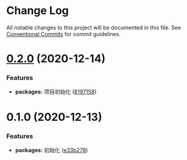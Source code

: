 # Change Log

All notable changes to this project will be documented in this file.
See [Conventional Commits](https://conventionalcommits.org) for commit guidelines.

# [0.2.0](https://github.com/zwsf/erui/compare/@erui/button@0.1.0...@erui/button@0.2.0) (2020-12-14)


### Features

* **packages:** 项目初始化 ([8197158](https://github.com/zwsf/erui/commit/81971584470d5d8006d22370368a32a1065bc65a))





# 0.1.0 (2020-12-13)


### Features

* **packages:** 初始化 ([e33b278](https://github.com/zwsf/erui/commit/e33b278b7fec2e62476558fa67342652f9add3d8))
